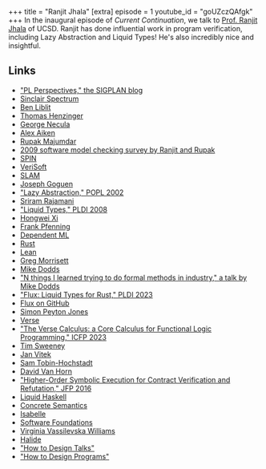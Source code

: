 +++
title = "Ranjit Jhala"
[extra]
episode = 1
youtube_id = "goUZczQAfgk"
+++
In the inaugural episode of *Current Continuation*, we talk to [Prof. Ranjit Jhala](https://ranjitjhala.github.io/) of UCSD.
Ranjit has done influential work in program verification, including Lazy Abstraction and Liquid Types! He's also incredibly nice and insightful.

<!-- more -->

## Links

* ["PL Perspectives," the SIGPLAN blog](https://blog.sigplan.org)
* [Sinclair Spectrum](https://en.wikipedia.org/wiki/ZX_Spectrum)
* [Ben Liblit](https://pages.cs.wisc.edu/~liblit/)
* [Thomas Henzinger](https://pub.ista.ac.at/~tah/)
* [George Necula](https://people.eecs.berkeley.edu/~necula/)
* [Alex Aiken](https://theory.stanford.edu/~aiken/)
* [Rupak Majumdar](https://people.mpi-sws.org/~rupak/)
* [2009 software model checking survey by Ranjit and Rupak](https://dl.acm.org/doi/10.1145/1592434.1592438)
* [SPIN](https://spinroot.com/spin/whatispin.html)
* [VeriSoft](https://9p.io/who/god/verisoft/)
* [SLAM](https://www.microsoft.com/en-us/research/project/slam/)
* [Joseph Goguen](https://cseweb.ucsd.edu/~goguen/)
* ["Lazy Abstraction," POPL 2002](https://dl.acm.org/doi/10.1145/503272.503279)
* [Sriram Rajamani](https://www.microsoft.com/en-us/research/people/sriram/)
* ["Liquid Types," PLDI 2008](https://dl.acm.org/doi/10.1145/1375581.1375602)
* [Hongwei Xi](https://www.bu.edu/cs/profiles/hongwei-xi/)
* [Frank Pfenning](https://www.cs.cmu.edu/~fp/)
* [Dependent ML](https://en.wikipedia.org/wiki/Dependent_ML)
* [Rust](https://www.rust-lang.org)
* [Lean](https://lean-lang.org)
* [Greg Morrisett](https://www.cs.cornell.edu/~jgm/)
* [Mike Dodds](https://galois.com/team/mike-dodds/)
* ["N things I learned trying to do formal methods in industry," a talk by Mike Dodds](https://youtu.be/gfvvowAc130)
* ["Flux: Liquid Types for Rust," PLDI 2023](https://dl.acm.org/doi/10.1145/3591283)
* [Flux on GitHub](https://github.com/flux-rs/flux)
* [Simon Peyton Jones](https://simon.peytonjones.org)
* [Verse](https://dev.epicgames.com/documentation/en-us/uefn/verse-language-reference)
* ["The Verse Calculus: a Core Calculus for Functional Logic Programming," ICFP 2023](https://dl.acm.org/doi/10.1145/3607845)
* [Tim Sweeney](https://en.wikipedia.org/wiki/Tim_Sweeney)
* [Jan Vitek](https://janvitek.org)
* [Sam Tobin-Hochstadt](https://samth.github.io)
* [David Van Horn](https://www.cs.umd.edu/~dvanhorn/)
* ["Higher-Order Symbolic Execution for Contract Verification and Refutation," JFP 2016](https://www.cambridge.org/core/journals/journal-of-functional-programming/article/higher-order-symbolic-execution-for-contract-verification-and-refutation/129E10B4113242ABB0B7D6890CCFDBC9)
* [Liquid Haskell](https://ucsd-progsys.github.io/liquidhaskell/)
* [Concrete Semantics](http://www.concrete-semantics.org)
* [Isabelle](https://isabelle.in.tum.de)
* [Software Foundations](https://softwarefoundations.cis.upenn.edu)
* [Virginia Vassilevska Williams](https://people.csail.mit.edu/virgi/)
* [Halide](https://halide-lang.org)
* ["How to Design Talks"](https://youtu.be/QFNYdJmUH_w)
* ["How to Design Programs"](https://htdp.org)
